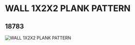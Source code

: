 # WALL 1X2X2 PLANK PATTERN
## 18783
![WALL 1X2X2 PLANK PATTERN](https://lc-www-live-s.legocdn.com/media/bricks/5/2/6094144.jpg)